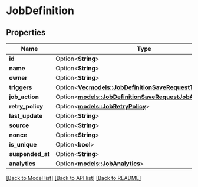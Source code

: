 # JobDefinition

## Properties

Name | Type | Description | Notes
------------ | ------------- | ------------- | -------------
**id** | Option<**String**> |  | [optional]
**name** | Option<**String**> |  | [optional]
**owner** | Option<**String**> |  | [optional]
**triggers** | Option<[**Vec<models::JobDefinitionSaveRequestTriggersInner>**](JobDefinitionSaveRequest_triggers_inner.md)> |  | [optional]
**job_action** | Option<[**models::JobDefinitionSaveRequestJobAction**](JobDefinitionSaveRequest_jobAction.md)> |  | [optional]
**retry_policy** | Option<[**models::JobRetryPolicy**](JobRetryPolicy.md)> |  | [optional]
**last_update** | Option<**String**> |  | [optional]
**source** | Option<**String**> |  | [optional]
**nonce** | Option<**String**> |  | [optional]
**is_unique** | Option<**bool**> |  | [optional]
**suspended_at** | Option<**String**> |  | [optional]
**analytics** | Option<[**models::JobAnalytics**](JobAnalytics.md)> |  | [optional]

[[Back to Model list]](../README.md#documentation-for-models) [[Back to API list]](../README.md#documentation-for-api-endpoints) [[Back to README]](../README.md)


